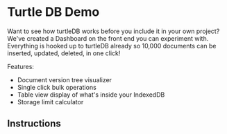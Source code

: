 # Turtle DB Demo

Want to see how turtleDB works before you include it in your own project?
We've created a Dashboard on the front end you can experiment with. Everything
is hooked up to turtleDB already so 10,000 documents can be inserted,
updated, deleted, in one click!

Features:
- Document version tree visualizer
- Single click bulk operations
- Table view display of what's inside your IndexedDB
- Storage limit calculator

## Instructions
